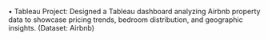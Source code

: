 



•	Tableau Project: Designed a Tableau dashboard analyzing Airbnb property data to showcase pricing trends, bedroom distribution, and geographic insights. (Dataset: Airbnb)

    
    
    
    
